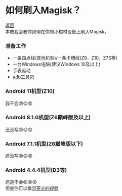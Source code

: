 # 如何刷入Magisk？
[返回](index.md)<br>
本教程会教你如何在你的小棺材设备上刷入Magisk。<br>
### 准备工作
- 一条四点线(其他机型)/一条卡槽线(Z9，Z10，Z7S等)
- 一台Windows电脑(建议Windows 10及以上)
- 手表驱动
- [adb工具包](https://developer.android.google.cn/tools/releases/platform-tools?hl=zh-cn#downloads)
### Android 11机型(Z10)
我不会😡😡😡
### Android 8.1.0机型(Z6巅峰版及以上)
还没写😡😡😡
### Android 7.1.1机型(Z6巅峰版以下)
还没写😡😡😡
### Android 4.4.4机型(D3等)
还是不会😡😡😡<br>
但是你可以看[早茶光的视频](https://b23.tv/mTgg4gv)
